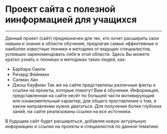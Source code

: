 # Проект сайта с полезной иинформацией для учащихся
------
Данный проект (сайт) предназначен для тех, кто хочет расширить свои навыки и знания в области обучения, предлагая самые эффективные и наиболее известные техники и методики от ведущих специалистов, успевших зарекомендовать себя в этой области. Здесь Вы можете кратко узнать о техниках и методиках таких людей, как:
* Барбара Оакли
* Ричард Фейнман
* Салман Хан
* Джош Кауфман
Так же на сайте представлены различные факты и ссылки на проекты, которые помогут Вам в обучении. Информация, представленная на сайте несёт по большей части мотивирующий или ознакомительный характер, для общего преставления о том, в каком направлении нужно двигаться. Для получения более глубоких заний, на сайте реализованы ссылки на все источники.

В будущем сайт будет расширяться, добавляя новую актуальную информацию и ссылки на проекты и специалистов по данной тематике.